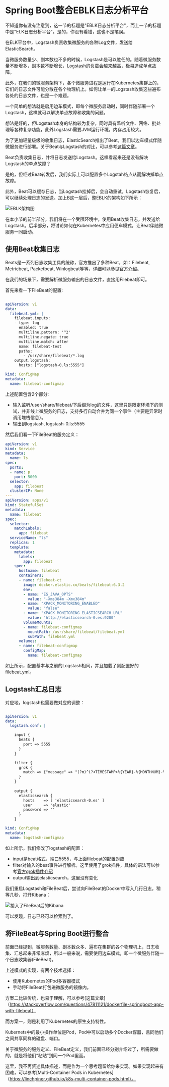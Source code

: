 # Spring Boot整合EBLK日志分析平台

不知道你有没有注意到，这一节的标题是"EBLK日志分析平台"，而上一节的标题中是"ELK日志分析平台"。是的，你没有看错，这也不是笔误。

在ELK平台中，Logstash负责收集微服务的各种Log文件，发送给ElasticSearch。

当微服务数量少、副本数也不多的时候，Logstash是可以胜任的。随着微服务数量不断增多，副本数不断增长，Logstash的负载会越来越高，极易造成单点故障。

此外，在我们的微服务架构下，各个微服务进程是运行在Kubernetes集群上的，它们的日志文件可能分散在各个物理机上。如何让单一的Logstash收集这些遍布各处的日志文件，也是一个难题。

一个简单的想法就是启用边车模式，即每个微服务启动时，同时伴随部署一个Logstash，这样就可以解决单点故障和收集的问题。

想法是好的，但Logstash本身的结构较为复杂，同时具有监听文件、网络、批处理等各种复杂功能，此外Logstash需要JVM运行环境，内存占用较大。

为了更加轻量级级的收集日志，ElasticSearch推出了Beat，我们以边车模式伴随微服务进行部署。关于Beat与Logstash的对比，可以参考[这篇文章](https://logz.io/blog/filebeat-vs-logstash/)。

Beat负责收集日志，并将日志发送给Logstash。这样看起来还是没有解决Logstash的单点故障？

是的，但经过Beat转发后，我们实际上可以配置多个Logstah结点从而解决掉单点故障。

此外，Beat可以缓存日志，当Logstash挂掉后，会自动重试。Logstash恢复后，可以继续处理日志的发送。加上B这一层后，整EBLK的架构如下所示：

![EBLK架构图](./eblk.png "EBLK架构图")

在本小节的前半部分，我们将在一个受限环境中，使用Beat收集日志，并发送给Logstash。后半部分，将讨论如何在Kubernetes中应用便车模式，让Beat伴随微服务一同启动。

## 使用Beat收集日志

Beats是一系列日志收集工具的统称，官方推出了多种Beat，如：Filebeat, Metricbeat, Packetbeat, Winlogbeat等等，详细可以参见[官方介绍](https://www.elastic.co/products/beats)。

在我们的场景下，需要解析微服务输出的日志文件，直接用Filebeat即可。

首先来看一下FileBeat的配置:

```yaml

apiVersion: v1
data:
  filebeat.yml: |
    filebeat.inputs:
    - type: log
      enabled: true
      multiline.pattern: '^2'
      multiline.negate: true
      multiline.match: after
      name: filebeat-test
      paths:
        - /usr/share/filebeat/*.log
    output.logstash:
      hosts: ["logstash-0.ls:5555"]

kind: ConfigMap
metadata:
  name: filebeat-configmap

```

上述配置包含2个部分:
* 输入监听/user/share/filebeat/下后缀为log的文件，这里只是限定环境下的测试，并非线上微服务的日志，支持多行自动合并为同一个事件（主要是异常时调用堆栈信息）。
* 输出到logstash, logstash-0.ls:5555

然后我们看一下FileBeat的服务定义：
```yaml
apiVersion: v1
kind: Service
metadata:
  name: ls
spec:
  ports:
  - name: p
    port: 5000
  selector:
    app: filebeat
  clusterIP: None
---
apiVersion: apps/v1
kind: StatefulSet 
metadata:
  name: filebeat
spec:
  selector:
    matchLabels:
      app: filebeat
  serviceName: "ls"
  replicas: 1
  template:
    metadata:
      labels:
        app: filebeat
    spec:
      hostname: filebeat
      containers:
      - name: filebeat-ct
        image: docker.elastic.co/beats/filebeat:6.3.2 
        env:
        - name: "ES_JAVA_OPTS"
          value: "-Xms384m -Xmx384m"
        - name: "XPACK_MONITORING_ENABLED"
          value: "false"
        - name: "XPACK_MONITORING_ELASTICSEARCH_URL"
          value: "http://elasticsearch-0.es:9200"
        volumeMounts:
        - name: filebeat-configmap
          mountPath: /usr/share/filebeat/filebeat.yml
          subPath: filebeat.yml
      volumes:
      - name: filebeat-configmap
        configMap:
          name: filebeat-configmap

```

如上所示，配置基本与之前的Logstash相同，并且加载了刚配置好的filebeat.yml。

## Logstash汇总日志

对应地，logstash也需要做对应的调整：
```yaml

apiVersion: v1
data:
  logstash.conf: |

    input {
      beats {
        port => 5555
      }
    }

    filter {
      grok {
        match => {"message" => "(?m)^(?<TIMESTAMP>%{YEAR}-%{MONTHNUM}-%{MONTHDAY} %{TIME}) \[%{LOGLEVEL:LEVEL}\] \[(?<THREAD>.*?)\] \[(?<LOGGER>.*?)\] \[tr=(?<TRACE_ID>.*?)\]\s+(?<MSG>.*)" }
      }
    }
    
    output {
      elasticsearch {
        hosts    => [ 'elasticsearch-0.es' ]
        user     => 'elastic'
        password => ''
      }
    }

kind: ConfigMap
metadata:
  name: logstash-configmap

```

如上所示，我们修改了logstash的配置：
* input是beat格式，端口5555，与上面filebeat的配置对应
* filter对输入的beat事件进行解析。这里使用了grok插件，具体的语法可以参考[官方grok插件介绍](https://www.elastic.co/guide/en/logstash/current/plugins-filters-grok.html)
* output输出到elasticsearch，这里没有变化

我们重启Logstash和FileBeat后，尝试向FileBeat的Docker中写入几行日志，稍等几秒，打开Kibana：

![接入了FileBeat后的Kibana](./kibana-filebeat.png "接入了FileBeat后的Kibana")

可以发现，日志已经可以检索到了。

## 将FileBeat与Spring Boot进行整合

前面已经提到，微服务数量、副本数众多、遍布在集群的各个物理机上，日志收集、汇总起来非常麻烦，所以一般来说，需要使用边车模式，即一个微服务伴随一个日志收集器(FileBeat)。

上述模式的实现，有两个技术选择：
* 使用Kubernetes的Pod多容器模式
* 手动将FileBeat打包进微服务的镜像内。

方案二比较传统，也易于理解，可以参考[这篇文章]（https://stackoverflow.com/questions/47811121/dockerfile-springboot-app-with-filebeat）

而方案一，则是利用了Kubernetes的原生支持特性。

Kubernets中的最小操作单位是Pod，Pod中可以启动多个Docker容器，且同他们之间共享同样的磁盘、端口。

关于微服务的服务定义、FileBeat定义，我们前面已经分别介绍过了，所需要做的，就是将他们“粘贴”到同一个Pod里面。

这里，我不再赘述具体描述，而是作为一个思考题留给你来实现。如果实现起来有困难，可以参考[Multi-Container Pods in Kubernetes]（https://linchpiner.github.io/k8s-multi-container-pods.html）。
